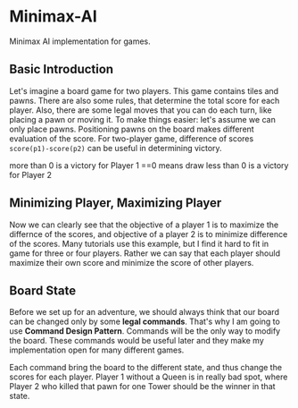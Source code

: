 # Minimax-AI

Minimax AI implementation for games.

## Basic Introduction
Let's imagine a board game for two players. This game contains tiles and pawns. There are also some rules, that determine the total score for each player.
Also, there are some legal moves that you can do each turn, like placing a pawn or moving it. To make things easier: let's assume we can only place pawns.
Positioning pawns on the board makes different evaluation of the score. For two-player game, difference of scores `score(p1)-score(p2)` can be useful in determining victory.

more than 0 is a victory for Player 1
==0 means draw
less than 0 is a victory for Player 2

## Minimizing Player, Maximizing Player

Now we can clearly see that the objective of a player 1 is to maximize the differnce of the scores, and objective of a player 2 is to minimize difference of the scores.
Many tutorials use this example, but I find it hard to fit in game for three or four players. Rather we can say that each player should maximize their own score and minimize the score of other players.

## Board State

Before we set up for an adventure, we should always think that our board can be changed only by some **legal commands**. That's why I am going to use **Command Design Pattern**.
Commands will be the only way to modify the board. These commands would be useful later and they make my implementation open for many different games.

Each command bring the board to the different state, and thus change the scores for each player. 
Player 1 without a Queen is in really bad spot, where Player 2 who killed that pawn for one Tower should be the winner in that state.

##
